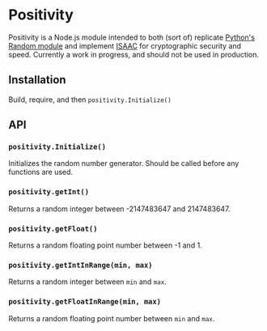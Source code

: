 # Positivity
Positivity is a Node.js module intended to both (sort of) replicate [Python's Random module](https://docs.python.org/3/library/random.html) and implement [ISAAC](http://burtleburtle.net/bob/rand/isaacafa.html) for cryptographic security and speed. Currently a work in progress, and should not be used in production.

## Installation
Build, require, and then `positivity.Initialize()`

## API

### `positivity.Initialize()`
Initializes the random number generator. Should be called before any functions are used.

### `positivity.getInt()`
Returns a random integer between -2147483647 and 2147483647.

### `positivity.getFloat()`
Returns a random floating point number between -1 and 1.

### `positivity.getIntInRange(min, max)`
Returns a random integer between `min` and `max`.

### `positivity.getFloatInRange(min, max)`
Returns a random floating point number between `min` and `max`.
